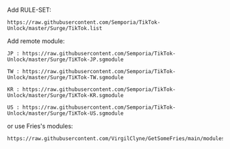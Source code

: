 
Add RULE-SET:

    https://raw.githubusercontent.com/Semporia/TikTok-Unlock/master/Surge/TikTok.list


Add remote module:

    JP : https://raw.githubusercontent.com/Semporia/TikTok-Unlock/master/Surge/TiKTok-JP.sgmodule

    TW : https://raw.githubusercontent.com/Semporia/TikTok-Unlock/master/Surge/TiKTok-TW.sgmodule

    KR : https://raw.githubusercontent.com/Semporia/TikTok-Unlock/master/Surge/TiKTok-KR.sgmodule

    US : https://raw.githubusercontent.com/Semporia/TikTok-Unlock/master/Surge/TiKTok-US.sgmodule

or use Fries's modules:

    https://raw.githubusercontent.com/VirgilClyne/GetSomeFries/main/modules/Fries.TikTok.sgmodule